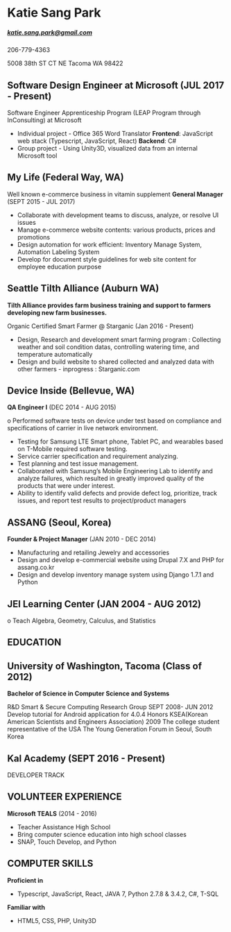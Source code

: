 # Katie Sang Park 

##### katie.sang.park@gmail.com

206-779-4363

5008 38th ST CT NE 
Tacoma WA 98422



## Software Design Engineer at Microsoft (JUL 2017 - Present)
Software Engineer Apprenticeship Program (LEAP Program through InConsulting) at Microsoft

- Individual project - Office 365 Word Translator
    **Frontend**: JavaScript web stack (Typescript, JavaScript, React)
    **Backend**: C#
- Group project - Using Unity3D, visualized data from an internal Microsoft tool

## My Life (Federal Way, WA)
Well known e-commerce business in vitamin supplement
**General Manager** (SEPT 2015 - JUL 2017)

- Collaborate with development teams to discuss, analyze, or resolve UI issues
- Manage e-commerce website contents: various products, prices and promotions
- Design automation for work efficient: Inventory Manage System, Automation Labeling System
- Develop for document style guidelines for web site content for employee education purpose

## Seattle Tilth Alliance (Auburn WA)
**Tilth Alliance provides farm business training and support to farmers developing new farm businesses.**

Organic Certified Smart Farmer @ Starganic (Jan 2016 - Present)
- Design, Research and development smart farming program
 : Collecting weather and soil condition datas, controlling watering time, and temperature automatically
- Design and build website to shared collected and analyzed data with other farmers - inprogress
 : Starganic.com
 
 
## Device Inside (Bellevue, WA)

**QA Engineer I** (DEC 2014 - AUG 2015)

o Performed software tests on device under test based on compliance and specifications of carrier in live network environment. 
- Testing for Samsung LTE Smart phone, Tablet PC, and wearables based on T-Mobile required software testing. 
- Service carrier specification and requirement analyzing. 
- Test planning and test issue management. 
- Collaborated with Samsung’s Mobile Engineering Lab to identify and analyze failures, which resulted in greatly improved quality of the products that were under interest. 
-	Ability to identify valid defects and provide defect log, prioritize, track issues, and report test results to project/product managers

## ASSANG (Seoul, Korea)

**Founder & Project Manager** (JAN 2010 - DEC 2014)

- Manufacturing and retailing Jewelry and accessories
- Design and develop e-commercial website using Drupal 7.X and PHP for assang.co.kr
- Design and develop inventory manage system using Django 1.7.1 and Python 


## JEI Learning Center (JAN 2004 - AUG 2012)

o Teach Algebra, Geometry, Calculus, and Statistics

## EDUCATION

## University of Washington, Tacoma (Class of 2012)
**Bachelor of Science in Computer Science and Systems**

R&D   Smart & Secure Computing Research Group SEPT 2008- JUN 2012
      Develop tutorial for Android application for 4.0.4
Honors 
     KSEA(Korean American Scientists and Engineers Association)
      2009 The college student representative of the USA
      The Young Generation Forum in Seoul, South Korea 

## Kal Academy (SEPT 2016 - Present)
   DEVELOPER TRACK

## VOLUNTEER EXPERIENCE

**Microsoft TEALS** (2014 - 2016)

- Teacher Assistance High School 
- Bring computer science education into high school classes
- SNAP, Touch Develop, and Python

## COMPUTER SKILLS

**Proficient in**

- Typescript, JavaScript, React, JAVA 7, Python 2.7.8 & 3.4.2, C#, T-SQL

**Familiar with**

- HTML5, CSS, PHP, Unity3D
